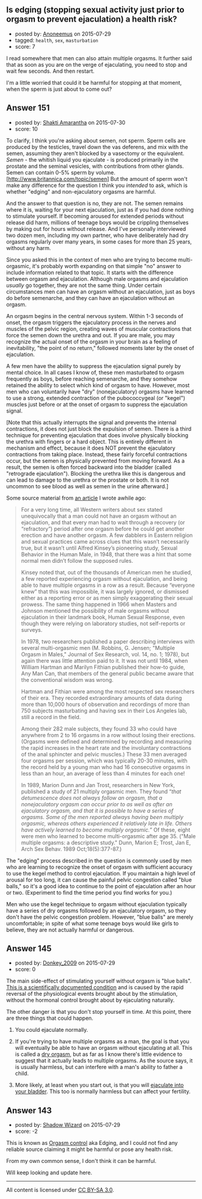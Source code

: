 ## Is edging (stopping sexual activity just prior to orgasm to prevent ejaculation) a health risk?

- posted by: [Anoneemus](https://stackexchange.com/users/1845289/anoneemus) on 2015-07-29
- tagged: `health`, `sex`, `masturbation`
- score: 7

I read somewhere that men can also attain multiple orgasms. It further said that as soon as you are on the verge of ejaculating, you need to stop and wait few seconds. And then restart. 

I'm a little worried that could it be harmful for stopping at that moment, when the sperm is just about to come out? 


## Answer 151

- posted by: [Shakti Amarantha](https://stackexchange.com/users/6557352/shakti-amarantha) on 2015-07-30
- score: 10

<p>To clarify, I think you're asking about semen, not sperm.  Sperm cells are produced by the testicles, travel down the vas deferens, and mix with the semen, assuming they aren't blocked by a vasectomy or the equivalent.  <em>Semen</em> - the whitish liquid you ejaculate - is produced primarily in the prostate and the seminal vesicles, with contributions from other glands.  Semen can contain 0-5% sperm by volume. [<a href="http://www.britannica.com/topic/semen]">http://www.britannica.com/topic/semen]</a> But the amount of sperm won't make any difference for the question I think you <em>intended</em> to ask, which is whether "edging" and non-ejaculatory orgasms are harmful. </p>

<p>And the answer to that question is no, they are not. The semen remains where it is, waiting for your next ejaculation, just as if you had done nothing to stimulate yourself.  If becoming aroused for extended periods without release did harm, millions of teenage boys would be crippling themselves by making out for hours without release.  And I've personally interviewed two dozen men, including my own partner, who have deliberately had dry orgasms regularly over many years, in some cases for more than 25 years, without any harm.</p>

<p>Since you asked this in the context of men who are trying to become multi-orgasmic, it's probably worth expanding on that simple "no" answer to include information related to that topic. It starts with the difference between orgasm and ejaculation. Although male orgasms and ejaculation <em>usually</em> go together, they are not the same thing.  Under certain circumstances men can have an orgasm without an ejaculation, just as boys do before semenarche, and they can have an ejaculation without an orgasm.</p>

<p>An orgasm begins in the central nervous system. Within 1-3 seconds of onset, the orgasm triggers the ejaculatory process in the nerves and muscles of the pelvic region, creating waves of muscular contractions that force the semen down the urethra and out.  If you are male, you may recognize the actual onset of the orgasm in your brain as a feeling of inevitability, "the point of no return," followed moments later by the onset of ejaculation. </p>

<p>A few men have the ability to suppress the ejaculation signal purely by mental choice. In all cases I know of, these men masturbated to orgasm frequently as boys, before reaching semenarche, and they somehow retained the ability to select which kind of orgasm to have. However, most men who can voluntarily have "dry" (nonejaculatory) orgasms have learned to use a strong, extended  contraction of the pubococcygeal (or "kegel") muscles just before or at the onset of orgasm to suppress the ejaculation signal. </p>

<p>[Note that this actually interrupts the signal and prevents the internal contractions, it does not just block the expulsion of semen. There is a third technique for preventing ejaculation that does involve physically blocking the urethra with fingers or a hard object.  This is entirely different in mechanism and effect, because it does NOT prevent the ejaculatory contractions from taking place.  Instead, these fairly forceful contractions occur, but the semen is physically prevented from moving forward.  As a result, the semen is often forced backward into the bladder (called "retrograde ejaculation").  Blocking the urethra like this is dangerous and can lead to damage to the urethra or the prostate or both.  It is not uncommon to see blood as well as semen in the urine afterward.]</p>

<p>Some source material from <a href="http://moderntantra.blogspot.com/2013/11/multiple-orgasms-for-men-some-history.html">an article</a> I wrote awhile ago:</p>

<blockquote>
  <p>For a very long time, all Western writers about sex stated
  unequivocally that a man could not have an orgasm without an
  ejaculation, and that every man had to wait through a recovery (or
  “refractory”) period after one orgasm before he could get another
  erection and have another orgasm. A few dabblers in Eastern religion
  and sexual practices came across clues that this wasn’t necessarily
  true, but it wasn’t until Alfred Kinsey’s pioneering study, Sexual
  Behavior in the Human Male, in 1948, that there was a hint that some
  normal men didn’t follow the supposed rules.</p>
  
  <p>Kinsey noted that, out of the thousands of American men he studied, a
  few reported experiencing orgasm without ejaculation, and being able
  to have multiple orgasms in a row as a result. Because “everyone knew”
  that this was impossible, it was largely ignored, or dismissed either
  as a reporting error or as men simply exaggerating their sexual
  prowess. The same thing happened in 1966 when Masters and Johnson
  mentioned the possibility of male orgasms without ejaculation in their
  landmark book, Human Sexual Response, even though they were relying on
  laboratory studies, not self-reports or surveys.</p>
  
  <p>In 1978, two researchers published a paper describing interviews with
  several multi-orgasmic men (M. Robbins, G. Jensen; "Multiple Orgasm in
  Males," Journal of Sex Research, vol. 14, no. 1; 1978), but again
  there was little attention paid to it. It was not until 1984, when
  William Hartman and Marilyn Fithian published their how-to guide, Any
  Man Can, that members of the general public became aware that the
  conventional wisdom was wrong.</p>
  
  <p>Hartman and Fithian were among the most respected sex researchers of
  their era. They recorded extraordinary amounts of data during more
  than 10,000 hours of observation and recordings of more than 750
  subjects masturbating and having sex in their Los Angeles lab, still a
  record in the field.</p>
  
  <p>Among their 282 male subjects, they found 33 who could have anywhere
  from 2 to 16 orgasms in a row without losing their erections. (Orgasms
  were defined and determined by recording and measuring the rapid
  increases in the heart rate and the involuntary contractions of the
  anal sphincter and pelvic muscles.) These 33 men averaged four orgasms
  per session, which was typically 20-30 minutes, with the record held
  by a young man who had 16 consecutive orgasms in less than an hour, an
  average of less than 4 minutes for each one!</p>
  
  <p>In 1989, Marion Dunn and Jan Trost, researchers in New York, published
  a study of 21 multiply orgasmic men. They found “<em>that detumescence
  does not always follow an orgasm, that a nonejaculatory orgasm can
  occur prior to as well as after an ejaculatory orgasm, and that it is
  possible to have a series of orgasms. Some of the men reported always
  having been multiply orgasmic, whereas others experienced it
  relatively late in life. Others have actively learned to become
  multiply orgasmic.</em>” Of these, eight were men who learned to become
  multi-orgasmic after age 35.  ("Male multiple orgasms: a descriptive
  study." Dunn,  Marion E; Trost,  Jan E, Arch Sex Behav. 1989
  Oct;18(5):377-87.)</p>
</blockquote>

<p>The "edging" process described in the question is commonly used by men who are learning to recognize the onset of orgasm with sufficient accuracy to use the kegel method to control ejaculation.  If you maintain a high level of arousal for too long, it can cause the painful pelvic congestion called "blue balls," so it's a good idea to continue to the point of ejaculation after an hour or two.  (Experiment to find the time period you find works for you.)</p>

<p>Men who use the kegel technique to orgasm without ejaculation typically have a series of dry orgasms followed by an ejaculatory orgasm, so they don't have the pelvic congestion problem.  However, "blue balls" are merely uncomfortable; in spite of what some teenage boys would like girls to believe, they are not actually harmful or dangerous.</p>



## Answer 145

- posted by: [Donkey_2009](https://stackexchange.com/users/1088977/donkey-2009) on 2015-07-29
- score: 0

The main side-effect of stimulating yourself without orgasm is "blue balls".  <a href="http://pediatrics.aappublications.org/cgi/reprintframed/108/5/1233">This is a scientifically documented condition</a> and is caused by the rapid reversal of the physiological events brought about by the stimulation, without the hormonal control brought about by ejaculating naturally.

The other danger is that you don't stop yourself in time.  At this point, there are three things that could happen.  

  1. You could ejaculate normally.  

  2. If you're trying to have multiple orgasms as a man, the goal is that you will eventually be able to have an orgasm without ejaculating at all.  This is called a <a href="http://www.mayoclinic.org/symptoms/dry-orgasm/basics/definition/sym-20050906">dry orgasm</a>, but as far as I know there's little evidence to suggest that it actually leads to multiple orgasms.  As the source says, it is usually harmless, but can interfere with a man's ability to father a child.  

  3. More likely, at least when you start out, is that you will <a href="http://www.mayoclinic.org/diseases-conditions/retrograde-ejaculation/basics/definition/con-20030795">ejaculate into your bladder</a>.  This too is normally harmless but can affect your fertility.  


## Answer 143

- posted by: [Shadow Wizard](https://stackexchange.com/users/201110/shadow-wizard) on 2015-07-29
- score: -2

This is known as [Orgasm control](https://en.wikipedia.org/wiki/Orgasm_control) aka Edging, and I could not find any reliable source claiming it might be harmful or pose any health risk.

From my own common sense, I don't think it can be harmful.

Will keep looking and update here.



---

All content is licensed under [CC BY-SA 3.0](https://creativecommons.org/licenses/by-sa/3.0/).

